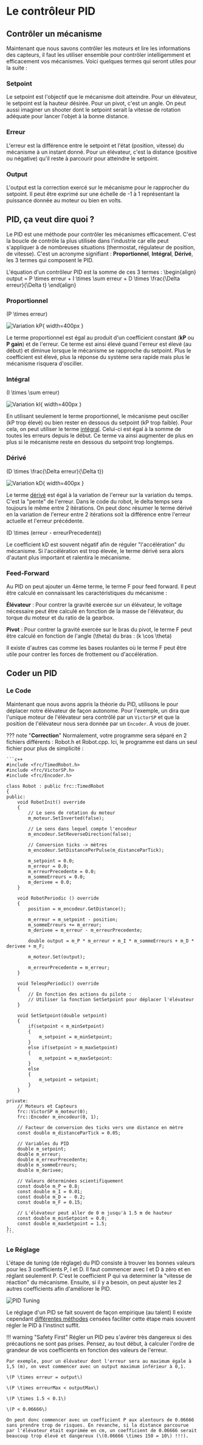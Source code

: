 # Le contrôleur PID

## Contrôler un mécanisme

Maintenant que nous savons contrôler les moteurs et lire les informations des capteurs, il faut les utiliser ensemble pour contrôler intelligemment et efficacement vos mécanismes. Voici quelques termes qui seront utiles pour la suite :

### Setpoint
Le setpoint est l'objectif que le mécanisme doit atteindre. Pour un élévateur, le setpoint est la hauteur désirée. Pour un pivot, c'est un angle. On peut aussi imaginer un shooter dont le setpoint serait la vitesse de rotation adéquate pour lancer l'objet à la bonne distance.

### Erreur
L'erreur est la différence entre le setpoint et l'état (position, vitesse) du mécanisme à un instant donné. Pour un élévateur, c'est la distance (positive ou négative) qu'il reste à parcourir pour atteindre le setpoint.

### Output
L'output est la correction exercé sur le mécanisme pour le rapprocher du setpoint. Il peut être exprimé sur une échelle de -1 à 1 représentant la puissance donnée au moteur ou bien en volts.


## PID, ça veut dire quoi ?

Le PID est une méthode pour contrôler les mécanismes efficacement. C'est la boucle de contrôle la plus utilisée dans l'industrie car elle peut s'appliquer à de nombreuses situations (thermostat, régulateur de position, de vitesse). C'est un acronyme signifiant : **Proportionnel**, **Intégral**, **Dérivé**, les 3 termes qui composent le PID.

L'équation d'un contrôleur PID est la somme de ces 3 termes :
\begin{align}
output = P \times erreur + I \times \sum erreur + D \times \frac{\Delta erreur}{\Delta t}
\end{align}

### Proportionnel
\(P \times erreur\)

![Variation kP](https://upload.wikimedia.org/wikipedia/commons/a/a3/PID_varyingP.jpg){ width=400px }

Le terme proportionnel est égal au produit d'un coefficient constant (**kP** ou **P gain**) et de l'erreur. Ce terme est ainsi élevé quand l'erreur est élevé (au début) et diminue lorsque le mécanisme se rapproche du setpoint. Plus le coefficient est élevé, plus la réponse du système sera rapide mais plus le mécanisme risquera d'osciller.

### Intégral
\(I \times \sum erreur\)

![Variation kI](https://upload.wikimedia.org/wikipedia/commons/c/c0/Change_with_Ki.png){ width=400px }

En utilisant seulement le terme proportionnel, le mécanisme peut osciller (kP trop élevé) ou bien rester en dessous du setpoint (kP trop faible). Pour cela, on peut utiliser le terme [intégral](https://couleur-science.eu/?d=211a43--les-integrales-en-math). Celui-ci est égal à la somme de toutes les erreurs depuis le début. Ce terme va ainsi augmenter de plus en plus si le mécanisme reste en dessous du setpoint trop longtemps.

### Dérivé
\(D \times \frac{\Delta erreur}{\Delta t}\)

![Variation kD](https://upload.wikimedia.org/wikipedia/commons/c/c7/Change_with_Kd.png){ width=400px }

Le terme [dérivé](https://couleur-science.eu/?d=94f1c0--les-fonctions-derivees-en-math) est égal à la variation de l'erreur sur la variation du temps. C'est la "pente" de l'erreur.  Dans le code du robot, le delta temps sera toujours le même entre 2 itérations. On peut donc résumer le terme dérivé en la variation de l'erreur entre 2 itérations soit la différence entre l'erreur actuelle et l'erreur précédente.

\(D \times (erreur - erreurPrecedente)\)

Le coefficient kD est souvent négatif afin de réguler "l'accélération" du mécanisme. Si l'accélération est trop élevée, le terme dérivé sera alors d'autant plus important et ralentira le mécanisme.

### Feed-Forward

Au PID on peut ajouter un 4ème terme, le terme F pour feed forward. Il peut être calculé en connaissant les caractéristiques du mécanisme :

**Élévateur** : Pour contrer la gravité exercée sur un élévateur, le voltage nécessaire peut être calculé en fonction de la masse de l'élévateur, du torque du moteur et du ratio de la gearbox.

**Pivot** : Pour contrer la gravité exercée sur le bras du pivot, le terme F peut être calculé en fonction de l'angle \(\theta\) du bras : \(k \cos \theta\)

Il existe d'autres cas comme les bases roulantes où le terme F peut être utile pour contrer les forces de frottement ou d'accélération.


## Coder un PID

### Le Code

Maintenant que nous avons appris la théorie du PID, utilisons le pour déplacer notre élévateur de façon autonome. Pour l'exemple, un dira que l'unique moteur de l'élévateur sera contrôlé par un `VictorSP` et que la position de l'élévateur nous sera donnée par un `Encoder`. A vous de jouer.

??? note "**Correction**"
    Normalement, votre programme sera séparé en 2 fichiers différents : Robot.h et Robot.cpp. Ici, le programme est dans un seul fichier pour plus de simplicité :

    ```c++
    #include <frc/TimedRobot.h>
    #include <frc/VictorSP.h>
    #include <frc/Encoder.h>

    class Robot : public frc::TimedRobot
    {
    public:
        void RobotInit() override
        {
            // Le sens de rotation du moteur
            m_moteur.SetInverted(false);

            // Le sens dans lequel compte l'encodeur
            m_encodeur.SetReverseDirection(false);

            // Conversion ticks -> mètres
            m_encodeur.SetDistancePerPulse(m_distanceParTick);

            m_setpoint = 0.0;
            m_erreur = 0.0;
            m_erreurPrecedente = 0.0;
            m_sommeErreurs = 0.0;
            m_derivee = 0.0;
        }

        void RobotPeriodic () override
        {
            position = m_encodeur.GetDistance();

            m_erreur = m_setpoint - position;
            m_sommeErreurs += m_erreur;
            m_derivee = m_erreur - m_erreurPrecedente;

            double output = m_P * m_erreur + m_I * m_sommeErreurs + m_D * derivee + m_F;

            m_moteur.Set(output);

            m_erreurPrecedente = m_erreur;
        }

        void TeleopPeriodic() override
        {
            // En fonction des actions du pilote :
            // Utiliser la fonction SetSetpoint pour déplacer l'élévateur
        }

        void SetSetpoint(double setpoint)
        {
            if(setpoint < m_minSetpoint)
            {
                m_setpoint = m_minSetpoint;
            }
            else if(setpoint > m_maxSetpoint)
            {
                m_setpoint = m_maxSetpoint:
            }
            else
            {
                m_setpoint = setpoint;
            }
        }

    private:
        // Moteurs et Capteurs
        frc::VictorSP m_moteur(0);
        frc::Encoder m_encodeur(0, 1);

        // Facteur de conversion des ticks vers une distance en mètre
        const double m_distanceParTick = 0.05;

        // Variables du PID
        double m_setpoint;
        double m_erreur;
        double m_erreurPrecedente;
        double m_sommeErreurs;
        double m_derivee;

        // Valeurs déterminées scientifiquement
        const double m_P = 0.8;
        const double m_I = 0.01;
        const double m_D = - 0.2;
        const double m_F = 0.15;

        // L'élévateur peut aller de 0 m jusqu'à 1.5 m de hauteur
        const double m_minSetpoint = 0.0;
        const double m_maxSetpoint = 1.5;
    };
    ```

### Le Réglage

L'étape de tuning (de réglage) du PID consiste à trouver les bonnes valeurs pour les 3 coefficients P, I et D. Il faut commencer avec I et D à zéro et en réglant seulement P. C'est le coefficient P qui va determiner la "vitesse de réaction" du mécanisme. Ensuite, si il y a besoin, on peut ajuster les 2 autres coefficients afin d'améliorer le PID.

![PID Tuning](https://upload.wikimedia.org/wikipedia/commons/3/33/PID_Compensation_Animated.gif)

Le réglage d'un PID se fait souvent de façon empirique (au talent) Il existe cependant [différentes méthodes](https://en.wikipedia.org/wiki/PID_controller#Overview_of_tuning_methods) censées faciliter cette étape mais souvent régler le PID à l'instinct suffit.

!!! warning "Safety First"
    Régler un PID peu s'avérer très dangereux si des précautions ne sont pas prises. Pensez, au tout début, à calculer l'ordre de grandeur de vos coefficients en fonction des valeurs de l'erreur.

    Par exemple, pour un élévateur dont l'erreur sera au maximum égale à 1,5 (m), on veut commencer avec un output maximum inférieur à 0,1.

    \(P \times erreur = output\)

    \(P \times erreurMax < outputMax\)

    \(P \times 1.5 < 0.1\)

    \(P < 0.06666\)

    On peut donc commencer avec un coefficient P aux alentours de 0.06666 sans prendre trop de risques. En revanche, si la distance parcourue par l'élévateur était exprimée en cm, un coefficient de 0.06666 serait beaucoup trop élevé et dangereux (\(0.06666 \times 150 = 10\) !!!).